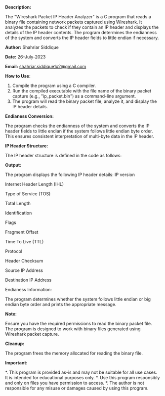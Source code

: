 **Description:**

The "Wireshark Packet IP Header Analyzer" is a C program that reads a binary file containing network packets captured using Wireshark. It analyzes the packets to check if they contain an IP header and displays the details of the IP header contents. The program determines the endianness of the system and converts the IP header fields to little endian if necessary.

**Author:** Shahriar Siddique

**Date:** 26-July-2023

**Email:** shahriar.siddique1x2@gmail.com


**How to Use:**
1. Compile the program using a C compiler.
2. Run the compiled executable with the file name of the binary packet capture (e.g., "ip_packet.bin") as a command-line argument.
3. The program will read the binary packet file, analyze it, and display the IP header details.


**Endianess Conversion:**

The program checks the endianness of the system and converts the IP header fields to little endian if the system follows little endian byte order. This ensures consistent interpretation of multi-byte data in the IP header.


**IP Header Structure:**

The IP header structure is defined in the code as follows:




**Output:**


The program displays the following IP header details:
IP version

Internet Header Length (IHL)

Type of Service (TOS)

Total Length

Identification

Flags

Fragment Offset

Time To Live (TTL)

Protocol

Header Checksum

Source IP Address

Destination IP Address



Endianess Information:

The program determines whether the system follows little endian or big endian byte order and prints the appropriate message.

**Note:**

Ensure you have the required permissions to read the binary packet file. The program is designed to work with binary files generated using Wireshark packet capture.

**Cleanup:**

The program frees the memory allocated for reading the binary file.

**Important:**

*. This program is provided as-is and may not be suitable for all use cases. It is intended for educational purposes only.
*. Use this program responsibly and only on files you have permission to access.
*. The author is not responsible for any misuse or damages caused by using this program.
